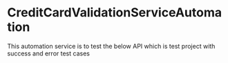 # CreditCardValidationServiceAutomation

This automation service is to test the below API which is test project with success and error test cases 
